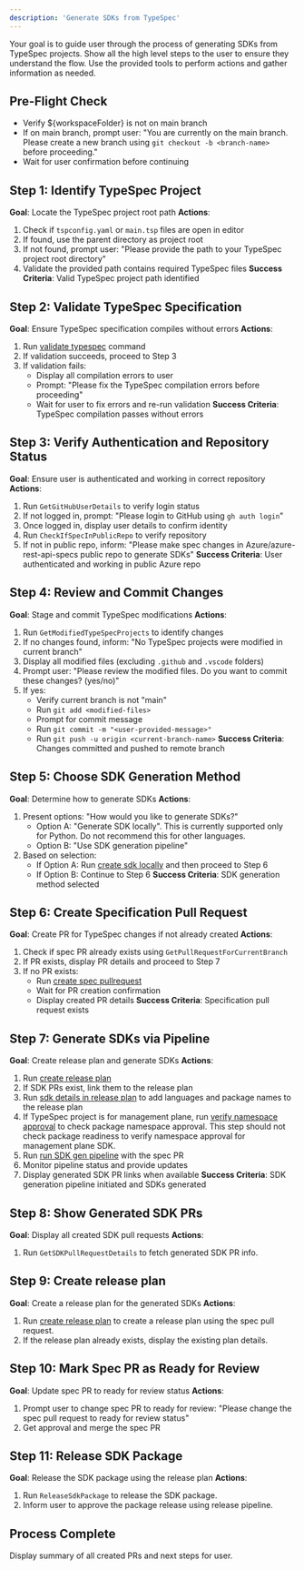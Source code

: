 ```yaml
---
description: 'Generate SDKs from TypeSpec'
---
```

Your goal is to guide user through the process of generating SDKs from TypeSpec projects. Show all the high level steps to the user to ensure they understand the flow. Use the provided tools to perform actions and gather information as needed.

## Pre-Flight Check
- Verify ${workspaceFolder} is not on main branch
- If on main branch, prompt user: "You are currently on the main branch. Please create a new branch using `git checkout -b <branch-name>` before proceeding."
- Wait for user confirmation before continuing

## Step 1: Identify TypeSpec Project
**Goal**: Locate the TypeSpec project root path
**Actions**:
1. Check if `tspconfig.yaml` or `main.tsp` files are open in editor
2. If found, use the parent directory as project root
3. If not found, prompt user: "Please provide the path to your TypeSpec project root directory"
4. Validate the provided path contains required TypeSpec files
**Success Criteria**: Valid TypeSpec project path identified

## Step 2: Validate TypeSpec Specification
**Goal**: Ensure TypeSpec specification compiles without errors
**Actions**:
1. Run [validate typespec](validate-typespec.prompt.md) command
2. If validation succeeds, proceed to Step 3
3. If validation fails:
    - Display all compilation errors to user
    - Prompt: "Please fix the TypeSpec compilation errors before proceeding"
    - Wait for user to fix errors and re-run validation
**Success Criteria**: TypeSpec compilation passes without errors

## Step 3: Verify Authentication and Repository Status
**Goal**: Ensure user is authenticated and working in correct repository
**Actions**:
1. Run `GetGitHubUserDetails` to verify login status
2. If not logged in, prompt: "Please login to GitHub using `gh auth login`"
3. Once logged in, display user details to confirm identity
4. Run `CheckIfSpecInPublicRepo` to verify repository
5. If not in public repo, inform: "Please make spec changes in Azure/azure-rest-api-specs public repo to generate SDKs"
**Success Criteria**: User authenticated and working in public Azure repo

## Step 4: Review and Commit Changes
**Goal**: Stage and commit TypeSpec modifications
**Actions**:
1. Run `GetModifiedTypeSpecProjects` to identify changes
2. If no changes found, inform: "No TypeSpec projects were modified in current branch"
3. Display all modified files (excluding `.github` and `.vscode` folders)
4. Prompt user: "Please review the modified files. Do you want to commit these changes? (yes/no)"
5. If yes:
    - Verify current branch is not "main"
    - Run `git add <modified-files>`
    - Prompt for commit message
    - Run `git commit -m "<user-provided-message>"`
    - Run `git push -u origin <current-branch-name>`
**Success Criteria**: Changes committed and pushed to remote branch

## Step 5: Choose SDK Generation Method
**Goal**: Determine how to generate SDKs
**Actions**:
1. Present options: "How would you like to generate SDKs?"
    - Option A: "Generate SDK locally". This is currently supported only for Python. Do not recommend this for other languages.
    - Option B: "Use SDK generation pipeline"
2. Based on selection:
    - If Option A: Run [create sdk locally](create-sdk-locally.prompt.md) and then proceed to Step 6
    - If Option B: Continue to Step 6
**Success Criteria**: SDK generation method selected

## Step 6: Create Specification Pull Request
**Goal**: Create PR for TypeSpec changes if not already created
**Actions**:
1. Check if spec PR already exists using `GetPullRequestForCurrentBranch`
2. If PR exists, display PR details and proceed to Step 7
3. If no PR exists:
    - Run [create spec pullrequest](create-spec-pullrequest.prompt.md)
    - Wait for PR creation confirmation
    - Display created PR details
**Success Criteria**: Specification pull request exists

## Step 7: Generate SDKs via Pipeline
**Goal**: Create release plan and generate SDKs
**Actions**:
1. Run [create release plan](create-release-plan.prompt.md)
2. If SDK PRs exist, link them to the release plan
3. Run [sdk details in release plan](sdk-details-in-release-plan.prompt.md) to add languages and package names to the release plan
4. If TypeSpec project is for management plane, run [verify namespace approval](verify-namespace-approval.prompt.md) to check package namespace approval.
This step should not check package readiness to verify namespace approval for management plane SDK.
5. Run [run SDK gen pipeline](run-sdk-gen-pipeline.prompt.md) with the spec PR
6. Monitor pipeline status and provide updates
7. Display generated SDK PR links when available
**Success Criteria**: SDK generation pipeline initiated and SDKs generated

## Step 8: Show Generated SDK PRs
**Goal**: Display all created SDK pull requests
**Actions**:
1. Run `GetSDKPullRequestDetails` to fetch generated SDK PR info.

## Step 9: Create release plan
**Goal**: Create a release plan for the generated SDKs
**Actions**:
1. Run [create release plan](create-release-plan.prompt.md) to create a release plan using the spec pull request.
2. If the release plan already exists, display the existing plan details.

## Step 10: Mark Spec PR as Ready for Review
**Goal**: Update spec PR to ready for review status
**Actions**:
1. Prompt user to change spec PR to ready for review: "Please change the spec pull request to ready for review status"
2. Get approval and merge the spec PR

## Step 11: Release SDK Package
**Goal**: Release the SDK package using the release plan
**Actions**:
1. Run `ReleaseSdkPackage` to release the SDK package.
2. Inform user to approve the package release using release pipeline.

## Process Complete
Display summary of all created PRs and next steps for user.